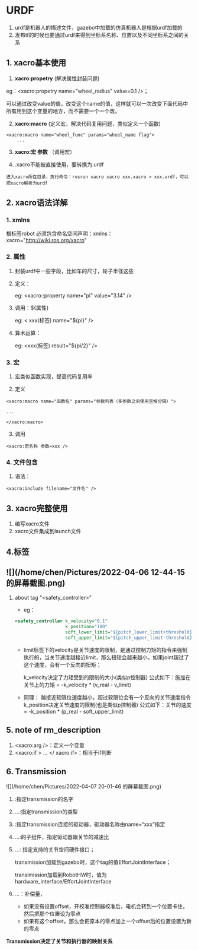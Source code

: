 # URDF

1. urdf是机器人的描述文件，gazebo中加载的仿真机器人是根据urdf加载的
2. 发布tf的时候也要通过urdf来得到坐标系名称、位置以及不同坐标系之间的关系

## 1. xacro基本使用

1.  **xacro:propetry** (解决属性封装问题) 

eg：<xacro:propetry name="wheel_radius" value=0.1 />；

可以通过改变value的值，改变这个name的值，这样就可以一次改变下面代码中所有用到这个变量的地方，而不需要一个一个改。

2. **xacro:macro** (定义宏，解决代码复用问题，类似定义一个函数)

```xaml
<xacro:macro name="wheel_func" params="wheel_name flag">
    ...
```

3. **xacro:宏 参数** （调用宏）

4. .xacro不能被直接使用，要转换为.urdf

```xaml
进入xacro所在目录，执行命令：rosrun xacro xacro xxx.xacro > xxx.urdf，可以把xacro解析为urdf
```

## 2. xacro语法详解

### 1. xmlns

根标签robot 必须包含命名空间声明：xmlns：xacro="http://wiki.ros.org/xacro"

### 2. 属性

1. 封装urdf中一些字段，比如车的尺寸，轮子半径这些

2. 定义：

   eg: <xacro::property name="pi" value="3.14" />

3. 调用：${属性}

   eg: < xxx(标签) name="${pi}" />

4. 算术运算：

   eg: <xxx(标签) result="${pi/2}" />

### 3. 宏

1. 宏类似函数实现，提高代码复用率

2. 定义

```xaml
<xacro:macro name="函数名" params="参数列表（多参数之间使用空格分隔）">

...

</xacro:macro>
```

3. 调用

```
<xacro:宏名称 参数=xxx />
```

### 4. 文件包含

1. 语法：

```
<xacro:include filename="文件名" />
```

## 3. xacro完整使用

1. 编写xacro文件
2. xacro文件集成到launch文件

## 4.标签

##  ![](/home/chen/Pictures/2022-04-06 12-44-15 的屏幕截图.png)

1. about tag "<safety_controller>"

   - eg：

   ```xml
   <safety_controller k_velocity="0.1"
                      k_position="100"
                      soft_lower_limit="${pitch_lower_limit+threshold}"
                      soft_upper_limit="${pitch_upper_limit-threshold}"/>
   ```

   - limit标签下的velocity是关节速度的限制，是通过控制力矩的指令来强制执行的，当关节速度越接近limit，那么扭矩会越来越小，如果joint超过了这个速度，会有一个反向的扭矩；

     k_velocity决定了力矩受到的限制的大小(类似p控制器)
     公式如下：施加在关节上的力矩 = -k_velocity * (v_real - v_limit)

   - 同理：
     越接近软限位速度越小，超过软限位会有一个反向的关节速度指令
     k_position决定关节速度的限制(也是类似p控制器)
     公式如下：关节的速度 = -k_position * (p_real - soft_upper_limit)

## 5. note of rm_description

1. <xacro:arg />：定义一个变量
2. <xacro:if > ... </ xacro:if>：相当于if判断

## 6. Transmission

![](/home/chen/Pictures/2022-04-07 20-01-46 的屏幕截图.png)

1. <transmisson name="xxx">:指定transmission的名字

2. <type>...</type>:指定transmission的类型

3. <actuator name="xxx">:指定transmission连接的驱动器，驱动器名称由name=“xxx”指定

4. <mechanicalReduction>...</mechanicalReduction>:<actuator>的子组件，指定驱动器跟关节的减速比

5. <hardwareInterface>...<hardwareInterface>: 指定支持的关节空间硬件接口；

   transmission加载到gazebo时，这个tag的值EffortJointInterface；

   transimission加载到RobotHW时，值为hardware_interface/EffortJointInterface

6. <offset>...</offset>：补偿量，

   - 如果没有设置offset，开校准控制器校准后，电机会转到一个位置卡住，然后把那个位置设为零点
   - 如果有这个offset，那么会把原本的零点加上一个offset后的位置设置为新的零点

**Transmission决定了关节和执行器的映射关系**